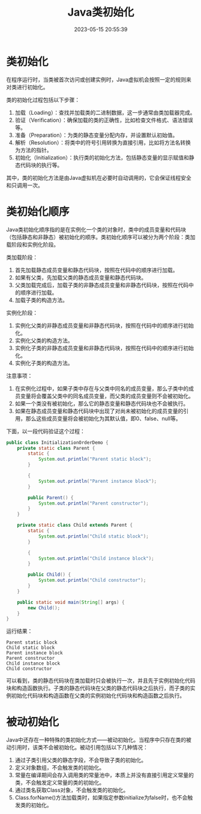 ﻿---
title: Java类初始化
date: 2023-05-15 20:55:39
summary: 本文分享Java类初始化的顺序。
tags:
- Java
categories:
- Java
---

# 类初始化

在程序运行时，当类被首次访问或创建实例时，Java虚拟机会按照一定的规则来对类进行初始化。

类的初始化过程包括以下步骤：
1. 加载（Loading）：查找并加载类的二进制数据，这一步通常由类加载器完成。
2. 验证（Verification）：确保加载的类的正确性，比如检查文件格式、语法错误等。
3. 准备（Preparation）：为类的静态变量分配内存，并设置默认初始值。
4. 解析（Resolution）：将类中的符号引用转换为直接引用，比如将方法名转换为方法的指针。
5. 初始化（Initialization）：执行类的初始化方法，包括静态变量的显示赋值和静态代码块的执行等。

其中，类的初始化方法是由Java虚拟机在必要时自动调用的，它会保证线程安全和只调用一次。

# 类初始化顺序

Java类初始化顺序指的是在实例化一个类的对象时，类中的成员变量和代码块（包括静态和非静态）被初始化的顺序。类初始化顺序可以被分为两个阶段：类加载阶段和实例化阶段。

类加载阶段：
1. 首先加载静态成员变量和静态代码块，按照在代码中的顺序进行加载。
2. 如果有父类，先加载父类的静态成员变量和静态代码块。
3. 父类加载完成后，加载子类的非静态成员变量和非静态代码块，按照在代码中的顺序进行加载。
4. 加载子类的构造方法。

实例化阶段：
1. 实例化父类的非静态成员变量和非静态代码块，按照在代码中的顺序进行初始化。
2. 实例化父类的构造方法。
3. 实例化子类的非静态成员变量和非静态代码块，按照在代码中的顺序进行初始化。
4. 实例化子类的构造方法。

注意事项：
1. 在实例化过程中，如果子类中存在与父类中同名的成员变量，那么子类中的成员变量将会覆盖父类中的同名成员变量，而父类的成员变量则不会被初始化。
2. 如果一个类没有被初始化，那么它的静态变量和静态代码块也不会被执行。
3. 如果在静态成员变量和静态代码块中出现了对尚未被初始化的成员变量的引用，那么这些成员变量将会被初始化为其默认值，即0、false、null等。

下面，以一段代码验证这个过程：
```java
public class InitializationOrderDemo {
    private static class Parent {
        static {
            System.out.println("Parent static block");
        }

        {
            System.out.println("Parent instance block");
        }

        public Parent() {
            System.out.println("Parent constructor");
        }
    }

    private static class Child extends Parent {
        static {
            System.out.println("Child static block");
        }

        {
            System.out.println("Child instance block");
        }

        public Child() {
            System.out.println("Child constructor");
        }
    }

    public static void main(String[] args) {
        new Child();
    }
}
```

运行结果：
```
Parent static block
Child static block
Parent instance block
Parent constructor
Child instance block
Child constructor
```

可以看到，类的静态代码块在类加载时只会被执行一次，并且先于实例初始化代码块和构造函数执行。子类的静态代码块在父类的静态代码块之后执行，而子类的实例初始化代码块和构造函数在父类的实例初始化代码块和构造函数之后执行。

# 被动初始化

Java中还存在一种特殊的类初始化方式——被动初始化。当程序中只存在类的被动引用时，该类不会被初始化。被动引用包括以下几种情况：
1. 通过子类引用父类的静态字段，不会导致子类的初始化。
2. 定义对象数组，不会触发类的初始化。
3. 常量在编译期间会存入调用类的常量池中，本质上并没有直接引用定义常量的类，不会触发定义常量的类的初始化。
4. 通过类名获取Class对象，不会触发类的初始化。
5. Class.forName()方法加载类时，如果指定参数initialize为false时，也不会触发类的初始化。
